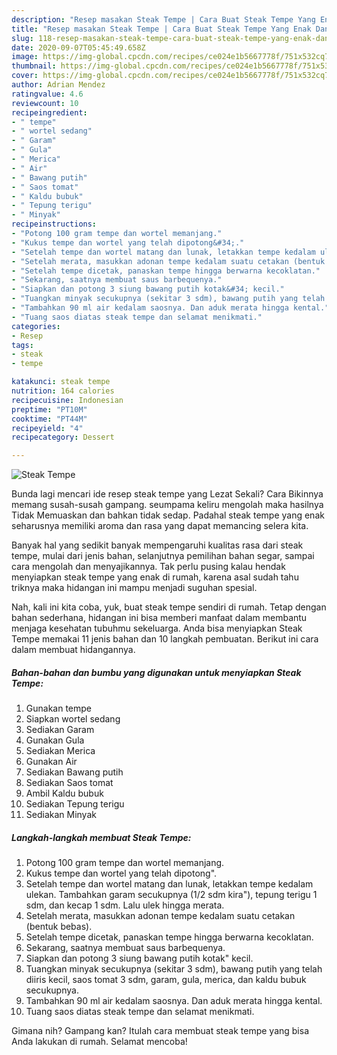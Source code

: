 ```yaml
---
description: "Resep masakan Steak Tempe | Cara Buat Steak Tempe Yang Enak Dan Lezat"
title: "Resep masakan Steak Tempe | Cara Buat Steak Tempe Yang Enak Dan Lezat"
slug: 118-resep-masakan-steak-tempe-cara-buat-steak-tempe-yang-enak-dan-lezat
date: 2020-09-07T05:45:49.658Z
image: https://img-global.cpcdn.com/recipes/ce024e1b5667778f/751x532cq70/steak-tempe-foto-resep-utama.jpg
thumbnail: https://img-global.cpcdn.com/recipes/ce024e1b5667778f/751x532cq70/steak-tempe-foto-resep-utama.jpg
cover: https://img-global.cpcdn.com/recipes/ce024e1b5667778f/751x532cq70/steak-tempe-foto-resep-utama.jpg
author: Adrian Mendez
ratingvalue: 4.6
reviewcount: 10
recipeingredient:
- " tempe"
- " wortel sedang"
- " Garam"
- " Gula"
- " Merica"
- " Air"
- " Bawang putih"
- " Saos tomat"
- " Kaldu bubuk"
- " Tepung terigu"
- " Minyak"
recipeinstructions:
- "Potong 100 gram tempe dan wortel memanjang."
- "Kukus tempe dan wortel yang telah dipotong&#34;."
- "Setelah tempe dan wortel matang dan lunak, letakkan tempe kedalam ulekan. Tambahkan garam secukupnya (1/2 sdm kira&#34;), tepung terigu 1 sdm, dan kecap 1 sdm. Lalu ulek hingga merata."
- "Setelah merata, masukkan adonan tempe kedalam suatu cetakan (bentuk bebas)."
- "Setelah tempe dicetak, panaskan tempe hingga berwarna kecoklatan."
- "Sekarang, saatnya membuat saus barbequenya."
- "Siapkan dan potong 3 siung bawang putih kotak&#34; kecil."
- "Tuangkan minyak secukupnya (sekitar 3 sdm), bawang putih yang telah diiris kecil, saos tomat 3 sdm, garam, gula, merica, dan kaldu bubuk secukupnya."
- "Tambahkan 90 ml air kedalam saosnya. Dan aduk merata hingga kental."
- "Tuang saos diatas steak tempe dan selamat menikmati."
categories:
- Resep
tags:
- steak
- tempe

katakunci: steak tempe 
nutrition: 164 calories
recipecuisine: Indonesian
preptime: "PT10M"
cooktime: "PT44M"
recipeyield: "4"
recipecategory: Dessert

---
```



![Steak Tempe](https://img-global.cpcdn.com/recipes/ce024e1b5667778f/751x532cq70/steak-tempe-foto-resep-utama.jpg)

Bunda lagi mencari ide resep steak tempe yang Lezat Sekali? Cara Bikinnya memang susah-susah gampang. seumpama keliru mengolah maka hasilnya Tidak Memuaskan dan bahkan tidak sedap. Padahal steak tempe yang enak seharusnya memiliki aroma dan rasa yang dapat memancing selera kita.

Banyak hal yang sedikit banyak mempengaruhi kualitas rasa dari steak tempe, mulai dari jenis bahan, selanjutnya pemilihan bahan segar, sampai cara mengolah dan menyajikannya. Tak perlu pusing kalau hendak menyiapkan steak tempe yang enak di rumah, karena asal sudah tahu triknya maka hidangan ini mampu menjadi suguhan spesial.




Nah, kali ini kita coba, yuk, buat steak tempe sendiri di rumah. Tetap dengan bahan sederhana, hidangan ini bisa memberi manfaat dalam membantu menjaga kesehatan tubuhmu sekeluarga. Anda bisa menyiapkan Steak Tempe memakai 11 jenis bahan dan 10 langkah pembuatan. Berikut ini cara dalam membuat hidangannya.

<!--inarticleads1-->

##### Bahan-bahan dan bumbu yang digunakan untuk menyiapkan Steak Tempe:

1. Gunakan  tempe
1. Siapkan  wortel sedang
1. Sediakan  Garam
1. Gunakan  Gula
1. Sediakan  Merica
1. Gunakan  Air
1. Sediakan  Bawang putih
1. Sediakan  Saos tomat
1. Ambil  Kaldu bubuk
1. Sediakan  Tepung terigu
1. Sediakan  Minyak




<!--inarticleads2-->

##### Langkah-langkah membuat Steak Tempe:

1. Potong 100 gram tempe dan wortel memanjang.
1. Kukus tempe dan wortel yang telah dipotong&#34;.
1. Setelah tempe dan wortel matang dan lunak, letakkan tempe kedalam ulekan. Tambahkan garam secukupnya (1/2 sdm kira&#34;), tepung terigu 1 sdm, dan kecap 1 sdm. Lalu ulek hingga merata.
1. Setelah merata, masukkan adonan tempe kedalam suatu cetakan (bentuk bebas).
1. Setelah tempe dicetak, panaskan tempe hingga berwarna kecoklatan.
1. Sekarang, saatnya membuat saus barbequenya.
1. Siapkan dan potong 3 siung bawang putih kotak&#34; kecil.
1. Tuangkan minyak secukupnya (sekitar 3 sdm), bawang putih yang telah diiris kecil, saos tomat 3 sdm, garam, gula, merica, dan kaldu bubuk secukupnya.
1. Tambahkan 90 ml air kedalam saosnya. Dan aduk merata hingga kental.
1. Tuang saos diatas steak tempe dan selamat menikmati.




Gimana nih? Gampang kan? Itulah cara membuat steak tempe yang bisa Anda lakukan di rumah. Selamat mencoba!
